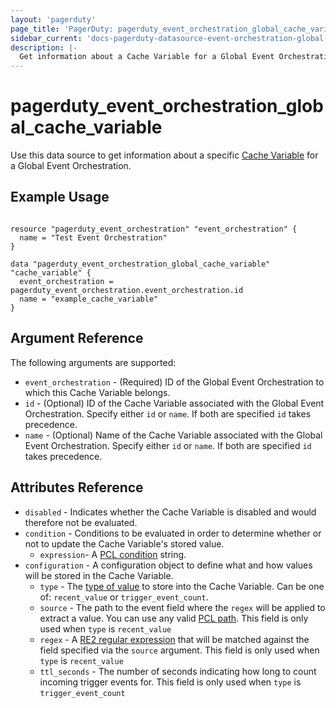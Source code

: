 ```yaml
---
layout: 'pagerduty'
page_title: 'PagerDuty: pagerduty_event_orchestration_global_cache_variable'
sidebar_current: 'docs-pagerduty-datasource-event-orchestration-global-cache-variable'
description: |-
  Get information about a Cache Variable for a Global Event Orchestration that you have created.
---
```


# pagerduty_event_orchestration_global_cache_variable

Use this data source to get information about a specific [Cache Variable][1] for a Global Event Orchestration.

## Example Usage

```hcl

resource "pagerduty_event_orchestration" "event_orchestration" {
  name = "Test Event Orchestration"
}

data "pagerduty_event_orchestration_global_cache_variable" "cache_variable" {
  event_orchestration = pagerduty_event_orchestration.event_orchestration.id
  name = "example_cache_variable"
}

```

## Argument Reference

The following arguments are supported:

* `event_orchestration` - (Required) ID of the Global Event Orchestration to which this Cache Variable belongs.
* `id` - (Optional) ID of the Cache Variable associated with the Global Event Orchestration. Specify either `id` or `name`. If both are specified `id` takes precedence.
* `name` - (Optional) Name of the Cache Variable associated with the Global Event Orchestration. Specify either `id` or `name`. If both are specified `id` takes precedence.

## Attributes Reference

* `disabled` - Indicates whether the Cache Variable is disabled and would therefore not be evaluated.
* `condition` - Conditions to be evaluated in order to determine whether or not to update the Cache Variable's stored value.
  * `expression`- A [PCL condition][2] string.
* `configuration` - A configuration object to define what and how values will be stored in the Cache Variable.
  * `type` - The [type of value][3] to store into the Cache Variable. Can be one of: `recent_value` or `trigger_event_count`.
  * `source` - The path to the event field where the `regex` will be applied to extract a value. You can use any valid [PCL path][4]. This field is only used when `type` is `recent_value`
  * `regex` - A [RE2 regular expression][5] that will be matched against the field specified via the `source` argument. This field is only used when `type` is `recent_value`
  * `ttl_seconds` - The number of seconds indicating how long to count incoming trigger events for. This field is only used when `type` is `trigger_event_count`


[1]: https://developer.pagerduty.com/api-reference/...
[2]: https://developer.pagerduty.com/docs/ZG9jOjM1NTE0MDc0-pcl-overview
[3]: https://developer.pagerduty.com/docs/...
[4]: https://developer.pagerduty.com/docs/ZG9jOjM1NTE0MDc0-pcl-overview#paths
[5]: https://github.com/google/re2/wiki/Syntax
